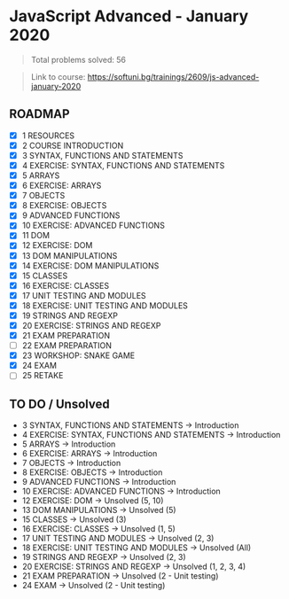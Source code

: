 # JavaScript Advanced - January 2020

> Total problems solved: 56

> Link to course: https://softuni.bg/trainings/2609/js-advanced-january-2020

## ROADMAP

-   [x] 1 RESOURCES
-   [x] 2 COURSE INTRODUCTION
-   [x] 3 SYNTAX, FUNCTIONS AND STATEMENTS
-   [x] 4 EXERCISE: SYNTAX, FUNCTIONS AND STATEMENTS
-   [x] 5 ARRAYS
-   [x] 6 EXERCISE: ARRAYS
-   [x] 7 OBJECTS
-   [x] 8 EXERCISE: OBJECTS
-   [x] 9 ADVANCED FUNCTIONS
-   [x] 10 EXERCISE: ADVANCED FUNCTIONS
-   [x] 11 DOM
-   [x] 12 EXERCISE: DOM
-   [x] 13 DOM MANIPULATIONS
-   [x] 14 EXERCISE: DOM MANIPULATIONS
-   [x] 15 CLASSES
-   [x] 16 EXERCISE: CLASSES
-   [x] 17 UNIT TESTING AND MODULES
-   [x] 18 EXERCISE: UNIT TESTING AND MODULES
-   [x] 19 STRINGS AND REGEXP
-   [x] 20 EXERCISE: STRINGS AND REGEXP
-   [x] 21 EXAM PREPARATION
-   [ ] 22 EXAM PREPARATION
-   [x] 23 WORKSHOP: SNAKE GAME
-   [x] 24 EXAM
-   [ ] 25 RETAKE

## TO DO / Unsolved

-   3 SYNTAX, FUNCTIONS AND STATEMENTS -> Introduction
-   4 EXERCISE: SYNTAX, FUNCTIONS AND STATEMENTS -> Introduction
-   5 ARRAYS -> Introduction
-   6 EXERCISE: ARRAYS -> Introduction
-   7 OBJECTS -> Introduction
-   8 EXERCISE: OBJECTS -> Introduction
-   9 ADVANCED FUNCTIONS -> Introduction
-   10 EXERCISE: ADVANCED FUNCTIONS -> Introduction
-   12 EXERCISE: DOM -> Unsolved (5, 10)
-   13 DOM MANIPULATIONS -> Unsolved (5)
-   15 CLASSES -> Unsolved (3)
-   16 EXERCISE: CLASSES -> Unsolved (1, 5)
-   17 UNIT TESTING AND MODULES -> Unsolved (2, 3)
-   18 EXERCISE: UNIT TESTING AND MODULES -> Unsolved (All)
-   19 STRINGS AND REGEXP -> Unsolved (2, 3)
-   20 EXERCISE: STRINGS AND REGEXP -> Unsolved (1, 2, 3, 4)
-   21 EXAM PREPARATION -> Unsolved (2 - Unit testing)
-   24 EXAM -> Unsolved (2 - Unit testing)

